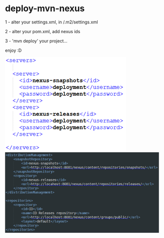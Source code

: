 # deploy-mvn-nexus


1 - alter your settings.xml, in /.m2/settings.xml

2 - alter your pom.xml, add nexus ids

3 - 'mvn deploy' your project...


enjoy :D


<img src="https://github.com/OneideLuizSchneider/deploy-mvn-nexus/blob/master/nexus-conf-settings.png?raw=true" alt="nexus-conf-settings.png">

<img src="https://github.com/OneideLuizSchneider/deploy-mvn-nexus/blob/master/nexus-conf-pom.png?raw=true" alt="nexus-conf-pom.png">

